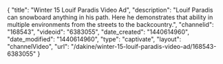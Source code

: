 {
    "title": "Winter 15 Louif Paradis Video Ad",
    "description": "Louif Paradis can snowboard anything in his path. Here he demonstrates that ability in multiple environments from the streets to the backcountry.",
    "channelid": "168543",
    "videoid": "6383055",
    "date_created": "1440614960",
    "date_modified": "1440614960",
    "type": "captivate",
    "layout": "channelVideo",
    "url": "\/dakine\/winter-15-louif-paradis-video-ad\/168543-6383055"
}